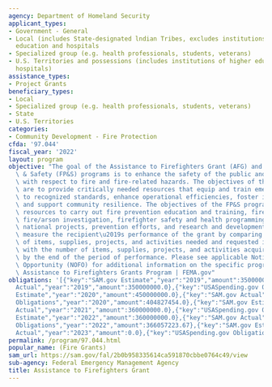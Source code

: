 ```yaml
---
agency: Department of Homeland Security
applicant_types:
- Government - General
- Local (includes State-designated lndian Tribes, excludes institutions of higher
  education and hospitals
- Specialized group (e.g. health professionals, students, veterans)
- U.S. Territories and possessions (includes institutions of higher education and
  hospitals)
assistance_types:
- Project Grants
beneficiary_types:
- Local
- Specialized group (e.g. health professionals, students, veterans)
- State
- U.S. Territories
categories:
- Community Development - Fire Protection
cfda: '97.044'
fiscal_year: '2022'
layout: program
objective: "The goal of the Assistance to Firefighters Grant (AFG) and Fire Prevention\
  \ & Safety (FP&S) programs is to enhance the safety of the public and firefighters\
  \ with respect to fire and fire-related hazards. The objectives of the AFG Program\
  \ are to provide critically needed resources that equip and train emergency personnel\
  \ to recognized standards, enhance operational efficiencies, foster interoperability,\
  \ and support community resilience. The objectives of the FP&S program are to provide\
  \ resources to carry out fire prevention education and training, fire code enforcement,\
  \ fire/arson investigation, firefighter safety and health programming, strategic\
  \ national projects, prevention efforts, and research and development. \nFEMA will\
  \ measure the recipient\u2019s performance of the grant by comparing the number\
  \ of items, supplies, projects, and activities needed and requested in its application\
  \ with the number of items, supplies, projects, and activities acquired and delivered\
  \ by the end of the period of performance. Please see applicable Notice of Funding\
  \ Opportunity (NOFO) for additional information on the specific program metrics\
  \ Assistance to Firefighters Grants Program | FEMA.gov"
obligations: '[{"key":"SAM.gov Estimate","year":"2019","amount":350000000.0},{"key":"SAM.gov
  Actual","year":"2019","amount":350000000.0},{"key":"USASpending.gov Obligations","year":"2019","amount":347953189.0},{"key":"SAM.gov
  Estimate","year":"2020","amount":450000000.0},{"key":"SAM.gov Actual","year":"2020","amount":355000000.0},{"key":"USASpending.gov
  Obligations","year":"2020","amount":404827454.0},{"key":"SAM.gov Estimate","year":"2021","amount":360000000.0},{"key":"SAM.gov
  Actual","year":"2021","amount":360000000.0},{"key":"USASpending.gov Obligations","year":"2021","amount":353588608.49},{"key":"SAM.gov
  Estimate","year":"2022","amount":360000000.0},{"key":"SAM.gov Actual","year":"2022","amount":360000000.0},{"key":"USASpending.gov
  Obligations","year":"2022","amount":366057223.67},{"key":"SAM.gov Estimate","year":"2023","amount":360000000.0},{"key":"SAM.gov
  Actual","year":"2023","amount":0.0},{"key":"USASpending.gov Obligations","year":"2023","amount":244613646.03}]'
permalink: /program/97.044.html
popular_name: (Fire Grants)
sam_url: https://sam.gov/fal/2b0b958335614ca591870cbbe0764c49/view
sub-agency: Federal Emergency Management Agency
title: Assistance to Firefighters Grant
---
```

